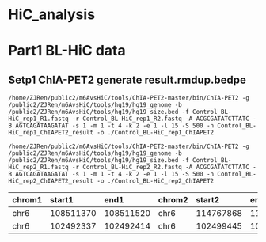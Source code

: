 # HiC_analysis

Part1 BL-HiC data
=

Setp1 ChIA-PET2 generate result.rmdup.bedpe
---
    /home/ZJRen/public2/m6AvsHiC/tools/ChIA-PET2-master/bin/ChIA-PET2 -g /public2/ZJRen/m6AvsHiC/tools/hg19/hg19_genome -b /public2/ZJRen/m6AvsHiC/tools/hg19/hg19_size.bed -f Control_BL-HiC_rep1_R1.fastq -r Control_BL-HiC_rep1_R2.fastq -A ACGCGATATCTTATC -B AGTCAGATAAGATAT -s 1 -m 1 -t 4 -k 2 -e 1 -l 15 -S 500 -n Control_BL-HiC_rep1_ChIAPET2_result -o ./Control_BL-HiC_rep1_ChIAPET2

    /home/ZJRen/public2/m6AvsHiC/tools/ChIA-PET2-master/bin/ChIA-PET2 -g /public2/ZJRen/m6AvsHiC/tools/hg19/hg19_genome -b /public2/ZJRen/m6AvsHiC/tools/hg19/hg19_size.bed -f Control_BL-HiC_rep2_R1.fastq -r Control_BL-HiC_rep2_R2.fastq -A ACGCGATATCTTATC -B AGTCAGATAAGATAT -s 1 -m 1 -t 4 -k 2 -e 1 -l 15 -S 500 -n Control_BL-HiC_rep2_ChIAPET2_result -o ./Control_BL-HiC_rep2_ChIAPET2

|chrom1|   start1|     end1|chrom2|   start2|     end2|    readname | value | strand1 | strand2 |
|:-----|:--------|:--------|:-----|:--------|:--------|:------------|:------|:--------|:--------|
| chr6 |108511370|108511520| chr6 |114767868|114767929|SRR7868823.2 | .     | +       | -       |       
| chr6 |102492337|102492414| chr6 |102499445|102499560|SRR7868823.90| .     | -       | +       |       
  
  





